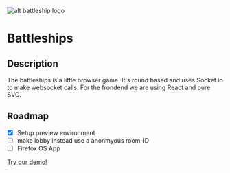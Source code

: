 ![alt battleship logo](https://github.com/Janekk/Janekk.github.io/blob/master/assets/posts/battleships_banner.png)

Battleships
===========

## Description ##
The battleships is a little browser game.
It's round based and uses Socket.io to make websocket calls. For the frondend we are using React and pure SVG.

## Roadmap ##
- [x] Setup preview environment
- [ ] make lobby instead use a anonmyous room-ID
- [ ] Firefox OS App

[Try our demo!](http://battleships.mobi/)
